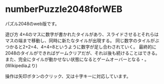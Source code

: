 # numberPuzzle2048forWEB
パズル2048のweb版です。

遊び方
4×4のマスに数字が書かれたタイルがあり、スライドさせるとそれらはマスの端まで移動し、同時に新たなタイルが出現する。
同じ数字のタイルがぶつかると2+2=4、4+4=8というように数字が足し合わされていく。
最終的に2048のタイルができればゲームクリアだが、それ以後も続けることはできる。
また、完全にタイルが動かせない状態になるとゲームオーバーとなる・。
(Wikipediaより)

操作は矢印ボタンのクリック、又は十字キーに対応しています。

